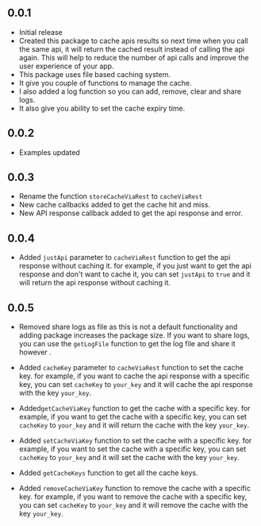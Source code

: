 ## 0.0.1

* Initial release
* Created this package to cache apis results so next time when you call the same api, it will return the cached result instead of calling the api again. This will help to reduce the number of api calls and improve the user experience of your app.
* This package uses file based caching system.
* It give you couple of functions to manage the cache.
* I also added a log function so you can add, remove, clear and share logs.
* It also give you ability to set the cache expiry time.

## 0.0.2

* Examples updated

## 0.0.3

* Rename the function `storeCacheViaRest` to `cacheViaRest`
* New cache callbacks added to get the cache hit and miss.
* New API response callback added to get the api response and error.

## 0.0.4

* Added `justApi` parameter to `cacheViaRest` function to get the api response without caching it. for example, if you just want to get the api response and don't want to cache it, you can set `justApi` to `true` and it will return the api response without caching it.

## 0.0.5

* Removed share logs as file as this is not a default functionality and adding package increases the package size. If you want to share logs, you can use the `getLogFile` function to get the log file and share it however .

* Added `cacheKey` parameter to `cacheViaRest` function to set the cache key. for example, if you want to cache the api response with a specific key, you can set `cacheKey` to `your_key` and it will cache the api response with the key `your_key`.
  
* Added`getCacheViaKey` function to get the cache with a specific key. for example, if you want to get the cache with a specific key, you can set `cacheKey` to `your_key` and it will return the cache with the key `your_key`.
  
* Added `setCacheViaKey` function to set the cache with a specific key. for example, if you want to set the cache with a specific key, you can set `cacheKey` to `your_key` and it will set the cache with the key `your_key`.
  
* Added `getCacheKeys` function to get all the cache keys.
  
* Added `removeCacheViaKey` function to remove the cache with a specific key. for example, if you want to remove the cache with a specific key, you can set `cacheKey` to `your_key` and it will remove the cache with the key `your_key`.